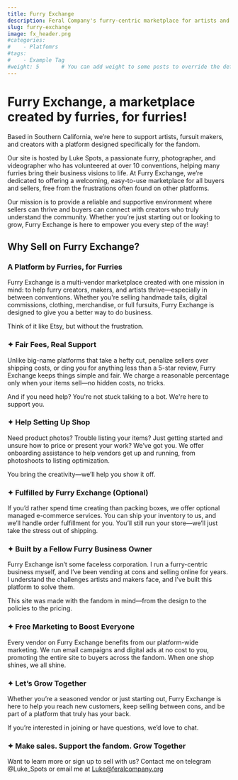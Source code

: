 ```yaml
---
title: Furry Exchange
description: Feral Company's furry-centric marketplace for artists and dealers alike.
slug: furry-exchange
image: fx_header.png
#categories:
#    - Platfomrs
#tags:
#    - Example Tag
#weight: 5       # You can add weight to some posts to override the default sorting (date descending)
---
```


# Furry Exchange, a marketplace created by furries, for furries!

Based in Southern California, we’re here to support artists, fursuit makers, and creators with a platform designed specifically for the fandom.

Our site is hosted by Luke Spots, a passionate furry, photographer, and videographer who has volunteered at over 10 conventions, helping many furries bring their business visions to life. At Furry Exchange, we’re dedicated to offering a welcoming, easy-to-use marketplace for all buyers and sellers, free from the frustrations often found on other platforms.

Our mission is to provide a reliable and supportive environment where sellers can thrive and buyers can connect with creators who truly understand the community. Whether you’re just starting out or looking to grow, Furry Exchange is here to empower you every step of the way!

## Why Sell on Furry Exchange?

### A Platform by Furries, for Furries
Furry Exchange is a multi-vendor marketplace created with one mission in mind: to help furry creators, makers, and artists thrive—especially in between conventions. Whether you're selling handmade tails, digital commissions, clothing, merchandise, or full fursuits, Furry Exchange is designed to give you a better way to do business.

Think of it like Etsy, but without the frustration.

### ✦ Fair Fees, Real Support
Unlike big-name platforms that take a hefty cut, penalize sellers over shipping costs, or ding you for anything less than a 5-star review, Furry Exchange keeps things simple and fair. We charge a reasonable percentage only when your items sell—no hidden costs, no tricks.

And if you need help? You're not stuck talking to a bot. We're here to support you.

### ✦ Help Setting Up Shop
Need product photos? Trouble listing your items? Just getting started and unsure how to price or present your work? We’ve got you. We offer onboarding assistance to help vendors get up and running, from photoshoots to listing optimization.

You bring the creativity—we’ll help you show it off.

### ✦ Fulfilled by Furry Exchange (Optional)
If you’d rather spend time creating than packing boxes, we offer optional managed e-commerce services. You can ship your inventory to us, and we’ll handle order fulfillment for you. You’ll still run your store—we’ll just take the stress out of shipping.

### ✦ Built by a Fellow Furry Business Owner
Furry Exchange isn’t some faceless corporation. I run a furry-centric business myself, and I’ve been vending at cons and selling online for years. I understand the challenges artists and makers face, and I’ve built this platform to solve them.

This site was made with the fandom in mind—from the design to the policies to the pricing.

### ✦ Free Marketing to Boost Everyone
Every vendor on Furry Exchange benefits from our platform-wide marketing. We run email campaigns and digital ads at no cost to you, promoting the entire site to buyers across the fandom. When one shop shines, we all shine.

### ✦ Let’s Grow Together
Whether you’re a seasoned vendor or just starting out, Furry Exchange is here to help you reach new customers, keep selling between cons, and be part of a platform that truly has your back.

If you’re interested in joining or have questions, we’d love to chat.

### ✦ Make sales. Support the fandom. Grow Together

Want to learn more or sign up to sell with us? Contact me on telegram @Luke_Spots or email me at Luke@feralcompany.org